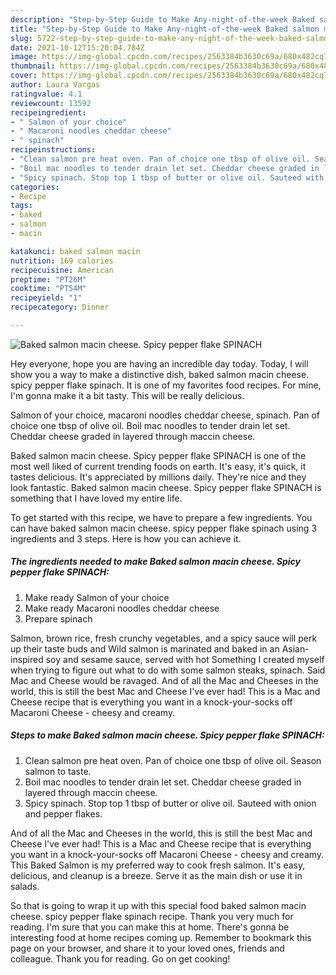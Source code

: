 ```yaml
---
description: "Step-by-Step Guide to Make Any-night-of-the-week Baked salmon macin cheese. Spicy pepper flake SPINACH"
title: "Step-by-Step Guide to Make Any-night-of-the-week Baked salmon macin cheese. Spicy pepper flake SPINACH"
slug: 5722-step-by-step-guide-to-make-any-night-of-the-week-baked-salmon-macin-cheese-spicy-pepper-flake-spinach
date: 2021-10-12T15:20:04.784Z
image: https://img-global.cpcdn.com/recipes/2563384b3630c69a/680x482cq70/baked-salmon-macin-cheese-spicy-pepper-flake-spinach-recipe-main-photo.jpg
thumbnail: https://img-global.cpcdn.com/recipes/2563384b3630c69a/680x482cq70/baked-salmon-macin-cheese-spicy-pepper-flake-spinach-recipe-main-photo.jpg
cover: https://img-global.cpcdn.com/recipes/2563384b3630c69a/680x482cq70/baked-salmon-macin-cheese-spicy-pepper-flake-spinach-recipe-main-photo.jpg
author: Laura Vargas
ratingvalue: 4.1
reviewcount: 13592
recipeingredient:
- " Salmon of your choice"
- " Macaroni noodles cheddar cheese"
- " spinach"
recipeinstructions:
- "Clean salmon pre heat oven. Pan of choice one tbsp of olive oil. Season salmon to taste."
- "Boil mac noodles to tender drain let set. Cheddar cheese graded in layered through maccin cheese."
- "Spicy spinach. Stop top 1 tbsp of butter or olive oil. Sauteed with onion and pepper flakes."
categories:
- Recipe
tags:
- baked
- salmon
- macin

katakunci: baked salmon macin 
nutrition: 169 calories
recipecuisine: American
preptime: "PT26M"
cooktime: "PT54M"
recipeyield: "1"
recipecategory: Dinner

---
```



![Baked salmon macin cheese. Spicy pepper flake SPINACH](https://img-global.cpcdn.com/recipes/2563384b3630c69a/680x482cq70/baked-salmon-macin-cheese-spicy-pepper-flake-spinach-recipe-main-photo.jpg)

Hey everyone, hope you are having an incredible day today. Today, I will show you a way to make a distinctive dish, baked salmon macin cheese. spicy pepper flake spinach. It is one of my favorites food recipes. For mine, I'm gonna make it a bit tasty. This will be really delicious.

Salmon of your choice, macaroni noodles cheddar cheese, spinach. Pan of choice one tbsp of olive oil. Boil mac noodles to tender drain let set. Cheddar cheese graded in layered through maccin cheese.

Baked salmon macin cheese. Spicy pepper flake SPINACH is one of the most well liked of current trending foods on earth. It's easy, it's quick, it tastes delicious. It's appreciated by millions daily. They're nice and they look fantastic. Baked salmon macin cheese. Spicy pepper flake SPINACH is something that I have loved my entire life.


To get started with this recipe, we have to prepare a few ingredients. You can have baked salmon macin cheese. spicy pepper flake spinach using 3 ingredients and 3 steps. Here is how you can achieve it.

<!--inarticleads1-->

##### The ingredients needed to make Baked salmon macin cheese. Spicy pepper flake SPINACH:

1. Make ready  Salmon of your choice
1. Make ready  Macaroni noodles cheddar cheese
1. Prepare  spinach


Salmon, brown rice, fresh crunchy vegetables, and a spicy sauce will perk up their taste buds and Wild salmon is marinated and baked in an Asian-inspired soy and sesame sauce, served with hot Something I created myself when trying to figure out what to do with some salmon steaks, spinach. Said Mac and Cheese would be ravaged. And of all the Mac and Cheeses in the world, this is still the best Mac and Cheese I&#39;ve ever had! This is a Mac and Cheese recipe that is everything you want in a knock-your-socks off Macaroni Cheese - cheesy and creamy. 

<!--inarticleads2-->

##### Steps to make Baked salmon macin cheese. Spicy pepper flake SPINACH:

1. Clean salmon pre heat oven. Pan of choice one tbsp of olive oil. Season salmon to taste.
1. Boil mac noodles to tender drain let set. Cheddar cheese graded in layered through maccin cheese.
1. Spicy spinach. Stop top 1 tbsp of butter or olive oil. Sauteed with onion and pepper flakes.


And of all the Mac and Cheeses in the world, this is still the best Mac and Cheese I&#39;ve ever had! This is a Mac and Cheese recipe that is everything you want in a knock-your-socks off Macaroni Cheese - cheesy and creamy. This Baked Salmon is my preferred way to cook fresh salmon. It&#39;s easy, delicious, and cleanup is a breeze. Serve it as the main dish or use it in salads. 

So that is going to wrap it up with this special food baked salmon macin cheese. spicy pepper flake spinach recipe. Thank you very much for reading. I'm sure that you can make this at home. There's gonna be interesting food at home recipes coming up. Remember to bookmark this page on your browser, and share it to your loved ones, friends and colleague. Thank you for reading. Go on get cooking!
